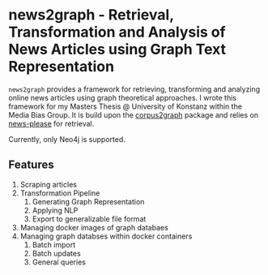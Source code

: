 # news2graph - Retrieval, Transformation and Analysis of News Articles using Graph Text Representation

`news2graph` provides a framework for retrieving, transforming and analyzing online news articles using graph theoretical approaches. 
I wrote this framework for my Masters Thesis @ University of Konstanz within the Media Bias Group. It is build upon the [corpus2graph](https://github.com/zzcoolj/corpus2graph) package and relies on [news-please](https://github.com/fhamborg/news-please) for retrieval.

Currently, only Neo4j is supported. 

## Features
1. Scraping articles
2. Transformation Pipeline
   1. Generating Graph Representation
   2. Applying NLP
   3. Export to generalizable file format
3. Managing docker images of graph databaes
4. Managing graph databses within docker containers
   1. Batch import
   2. Batch updates
   3. General queries